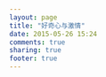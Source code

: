 ```yaml
---
layout: page
title: "好奇心与激情"
date: 2015-05-26 15:24
comments: true
sharing: true
footer: true
---
```

